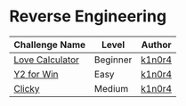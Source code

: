 # Reverse Engineering


| Challenge Name           |  Level                     | Author                              |
|--------------------------|-----------|------------------------------------------------------|
| [Love Calculator](LoveCalculator.md) | Beginner       | [k1n0r4](https://twitter.com/k1n0r4)| 
| [Y2 for Win](y2.md)                  | Easy           | [k1n0r4](https://twitter.com/k1n0r4)| 
| [Clicky](Clicky.md)                  | Medium         | [k1n0r4](https://twitter.com/k1n0r4)|
    
